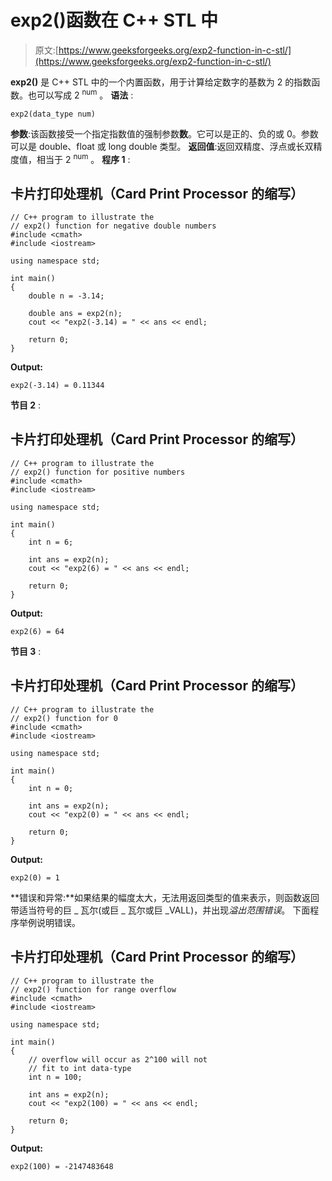 # exp2()函数在 C++ STL 中

> 原文:[https://www.geeksforgeeks.org/exp2-function-in-c-stl/](https://www.geeksforgeeks.org/exp2-function-in-c-stl/)

**exp2()** 是 C++ STL 中的一个内置函数，用于计算给定数字的基数为 2 的指数函数。也可以写成 2 <sup>num</sup> 。
**语法** :

```
exp2(data_type num)
```

**参数**:该函数接受一个指定指数值的强制参数**数**。它可以是正的、负的或 0。参数可以是 double、float 或 long double 类型。
**返回值**:返回双精度、浮点或长双精度值，相当于 2 <sup>num</sup> 。
**程序 1** :

## 卡片打印处理机（Card Print Processor 的缩写）

```
// C++ program to illustrate the
// exp2() function for negative double numbers
#include <cmath>
#include <iostream>

using namespace std;

int main()
{
    double n = -3.14;

    double ans = exp2(n);
    cout << "exp2(-3.14) = " << ans << endl;

    return 0;
}
```

**Output:** 

```
exp2(-3.14) = 0.11344
```

**节目 2** :

## 卡片打印处理机（Card Print Processor 的缩写）

```
// C++ program to illustrate the
// exp2() function for positive numbers
#include <cmath>
#include <iostream>

using namespace std;

int main()
{
    int n = 6;

    int ans = exp2(n);
    cout << "exp2(6) = " << ans << endl;

    return 0;
}
```

**Output:** 

```
exp2(6) = 64
```

**节目 3** :

## 卡片打印处理机（Card Print Processor 的缩写）

```
// C++ program to illustrate the
// exp2() function for 0
#include <cmath>
#include <iostream>

using namespace std;

int main()
{
    int n = 0;

    int ans = exp2(n);
    cout << "exp2(0) = " << ans << endl;

    return 0;
}
```

**Output:** 

```
exp2(0) = 1
```

**错误和异常:**如果结果的幅度太大，无法用返回类型的值来表示，则函数返回带适当符号的巨 _ 瓦尔(或巨 _ 瓦尔或巨 _VALL)，并出现*溢出范围错误*。
下面程序举例说明错误。

## 卡片打印处理机（Card Print Processor 的缩写）

```
// C++ program to illustrate the
// exp2() function for range overflow
#include <cmath>
#include <iostream>

using namespace std;

int main()
{
    // overflow will occur as 2^100 will not
    // fit to int data-type
    int n = 100;

    int ans = exp2(n);
    cout << "exp2(100) = " << ans << endl;

    return 0;
}
```

**Output:** 

```
exp2(100) = -2147483648
```